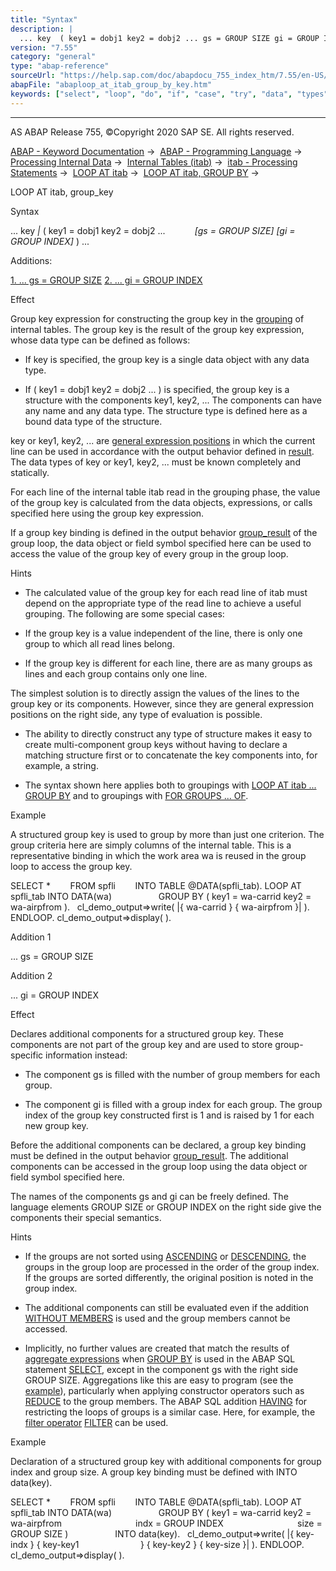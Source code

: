 ```yaml
---
title: "Syntax"
description: |
  ... key  ( key1 = dobj1 key2 = dobj2 ... gs = GROUP SIZE gi = GROUP INDEX ) ... Additions: 1. ... gs = GROUP SIZE(#!ABAP_ADDITION_1@1@) 2. ... gi = GROUP INDEX(#!ABAP_ADDITION_2@2@) Effect Group key expression for constructing the group key in the grouping(https://help.sap
version: "7.55"
category: "general"
type: "abap-reference"
sourceUrl: "https://help.sap.com/doc/abapdocu_755_index_htm/7.55/en-US/abaploop_at_itab_group_by_key.htm"
abapFile: "abaploop_at_itab_group_by_key.htm"
keywords: ["select", "loop", "do", "if", "case", "try", "data", "types", "internal-table", "field-symbol", "abaploop", "itab", "group", "key"]
---
```


* * *

AS ABAP Release 755, ©Copyright 2020 SAP SE. All rights reserved.

[ABAP - Keyword Documentation](https://help.sap.com/doc/abapdocu_755_index_htm/7.55/en-US/abenabap.htm) →  [ABAP - Programming Language](https://help.sap.com/doc/abapdocu_755_index_htm/7.55/en-US/abenabap_reference.htm) →  [Processing Internal Data](https://help.sap.com/doc/abapdocu_755_index_htm/7.55/en-US/abenabap_data_working.htm) →  [Internal Tables (itab)](https://help.sap.com/doc/abapdocu_755_index_htm/7.55/en-US/abenitab.htm) →  [itab - Processing Statements](https://help.sap.com/doc/abapdocu_755_index_htm/7.55/en-US/abentable_processing_statements.htm) →  [LOOP AT itab](https://help.sap.com/doc/abapdocu_755_index_htm/7.55/en-US/abaploop_at_itab_variants.htm) →  [LOOP AT itab, GROUP BY](https://help.sap.com/doc/abapdocu_755_index_htm/7.55/en-US/abaploop_at_itab_group_by.htm) → 

LOOP AT itab, group\_key

Syntax

... key *|* ( key1 = dobj1 key2 = dobj2 ...
           *\[*gs = GROUP SIZE*\]* *\[*gi = GROUP INDEX*\]* ) ...

Additions:

[1\. ... gs = GROUP SIZE](#!ABAP_ADDITION_1@1@)
[2\. ... gi = GROUP INDEX](#!ABAP_ADDITION_2@2@)

Effect

Group key expression for constructing the group key in the [grouping](https://help.sap.com/doc/abapdocu_755_index_htm/7.55/en-US/abaploop_at_itab_group_by.htm) of internal tables. The group key is the result of the group key expression, whose data type can be defined as follows:

-   If key is specified, the group key is a single data object with any data type.

-   If ( key1 = dobj1 key2 = dobj2 ... ) is specified, the group key is a structure with the components key1, key2, ... The components can have any name and any data type. The structure type is defined here as a bound data type of the structure.

key or key1, key2, ... are [general expression positions](https://help.sap.com/doc/abapdocu_755_index_htm/7.55/en-US/abengeneral_expr_position_glosry.htm "Glossary Entry") in which the current line can be used in accordance with the output behavior defined in [result](https://help.sap.com/doc/abapdocu_755_index_htm/7.55/en-US/abaploop_at_itab.htm). The data types of key or key1, key2, ... must be known completely and statically.

For each line of the internal table itab read in the grouping phase, the value of the group key is calculated from the data objects, expressions, or calls specified here using the group key expression.

If a group key binding is defined in the output behavior [group\_result](https://help.sap.com/doc/abapdocu_755_index_htm/7.55/en-US/abaploop_at_itab_group_by_binding.htm) of the group loop, the data object or field symbol specified here can be used to access the value of the group key of every group in the group loop.

Hints

-   The calculated value of the group key for each read line of itab must depend on the appropriate type of the read line to achieve a useful grouping. The following are some special cases:

-   If the group key is a value independent of the line, there is only one group to which all read lines belong.

-   If the group key is different for each line, there are as many groups as lines and each group contains only one line.

The simplest solution is to directly assign the values of the lines to the group key or its components. However, since they are general expression positions on the right side, any type of evaluation is possible.

-   The ability to directly construct any type of structure makes it easy to create multi-component group keys without having to declare a matching structure first or to concatenate the key components into, for example, a string.

-   The syntax shown here applies both to groupings with [LOOP AT itab ... GROUP BY](https://help.sap.com/doc/abapdocu_755_index_htm/7.55/en-US/abaploop_at_itab_group_by.htm) and to groupings with [FOR GROUPS ... OF](https://help.sap.com/doc/abapdocu_755_index_htm/7.55/en-US/abenfor_groups_of.htm).
    

Example

A structured group key is used to group by more than just one criterion. The group criteria here are simply columns of the internal table. This is a representative binding in which the work area wa is reused in the group loop to access the group key.

SELECT \*
       FROM spfli
       INTO TABLE @DATA(spfli\_tab).
LOOP AT spfli\_tab INTO DATA(wa)
                  GROUP BY ( key1 = wa-carrid key2 = wa-airpfrom ).
  cl\_demo\_output=>write( |{ wa-carrid } { wa-airpfrom }| ).
ENDLOOP.
cl\_demo\_output=>display( ).

Addition 1

... gs = GROUP SIZE

Addition 2

... gi = GROUP INDEX

Effect

Declares additional components for a structured group key. These components are not part of the group key and are used to store group-specific information instead:

-   The component gs is filled with the number of group members for each group.

-   The component gi is filled with a group index for each group. The group index of the group key constructed first is 1 and is raised by 1 for each new group key.

Before the additional components can be declared, a group key binding must be defined in the output behavior [group\_result](https://help.sap.com/doc/abapdocu_755_index_htm/7.55/en-US/abaploop_at_itab_group_by_binding.htm). The additional components can be accessed in the group loop using the data object or field symbol specified here.

The names of the components gs and gi can be freely defined. The language elements GROUP SIZE or GROUP INDEX on the right side give the components their special semantics.

Hints

-   If the groups are not sorted using [ASCENDING](https://help.sap.com/doc/abapdocu_755_index_htm/7.55/en-US/abaploop_at_itab_group_by.htm) or [DESCENDING](https://help.sap.com/doc/abapdocu_755_index_htm/7.55/en-US/abaploop_at_itab_group_by.htm), the groups in the group loop are processed in the order of the group index. If the groups are sorted differently, the original position is noted in the group index.

-   The additional components can still be evaluated even if the addition [WITHOUT MEMBERS](https://help.sap.com/doc/abapdocu_755_index_htm/7.55/en-US/abaploop_at_itab_group_by.htm) is used and the group members cannot be accessed.

-   Implicitly, no further values are created that match the results of [aggregate expressions](https://help.sap.com/doc/abapdocu_755_index_htm/7.55/en-US/abenaggregate_expression_glosry.htm "Glossary Entry") when [GROUP BY](https://help.sap.com/doc/abapdocu_755_index_htm/7.55/en-US/abapgroupby_clause.htm) is used in the ABAP SQL statement [SELECT](https://help.sap.com/doc/abapdocu_755_index_htm/7.55/en-US/abapselect.htm), except in the component gs with the right side GROUP SIZE. Aggregations like this are easy to program (see the [example](https://help.sap.com/doc/abapdocu_755_index_htm/7.55/en-US/abenloop_group_by_aggregates_abexa.htm)), particularly when applying constructor operators such as [REDUCE](https://help.sap.com/doc/abapdocu_755_index_htm/7.55/en-US/abenconstructor_expression_reduce.htm) to the group members. The ABAP SQL addition [HAVING](https://help.sap.com/doc/abapdocu_755_index_htm/7.55/en-US/abaphaving_clause.htm) for restricting the loops of groups is a similar case. Here, for example, the [filter operator](https://help.sap.com/doc/abapdocu_755_index_htm/7.55/en-US/abenfilter_operator_glosry.htm "Glossary Entry") [FILTER](https://help.sap.com/doc/abapdocu_755_index_htm/7.55/en-US/abenconstructor_expression_filter.htm) can be used.
    

Example

Declaration of a structured group key with additional components for group index and group size. A group key binding must be defined with INTO data(key).

SELECT \*
       FROM spfli
       INTO TABLE @DATA(spfli\_tab).
LOOP AT spfli\_tab INTO DATA(wa)
                  GROUP BY ( key1 = wa-carrid key2 = wa-airpfrom
                             indx = GROUP INDEX
                             size = GROUP SIZE )
                  INTO data(key).
  cl\_demo\_output=>write( |{ key-indx } { key-key1
                        } { key-key2 } { key-size }| ).
ENDLOOP.
cl\_demo\_output=>display( ).